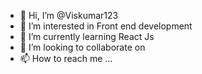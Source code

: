 - 👋 Hi, I’m @Viskumar123
- 👀 I’m interested in Front end development
- 🌱 I’m currently learning React Js 
- 💞️ I’m looking to collaborate on 
- 📫 How to reach me ...

<!---
Viskumar123/Viskumar123 is a ✨ special ✨ repository because its `README.md` (this file) appears on your GitHub profile.
You can click the Preview link to take a look at your changes.
--->
